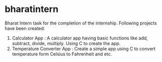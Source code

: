 # bharatintern
Bharat Intern task for the completion of the internship.
Following projects have been created:
1. Calculator App :
A calculator app having basic functions like
add, subtract, divide, multiply. Using C to create the
app.
3. Temperature Converter App :
Create a simple app using C
to convert temperature form Celsius to
Fahrenheit and etc.
